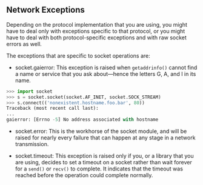 ## Network Exceptions

Depending on the protocol implementation that you are using, you might have to deal only with
exceptions specific to that protocol, or you might have to deal with both protocol-specific exceptions
and with raw socket errors as well.

The exceptions that are specific to
socket operations are:

- socket.gaierror: This exception is raised when `getaddrinfo()` cannot find a name
or service that you ask about—hence the letters G, A, and I in its name.
```python
>>> import socket
>>> s = socket.socket(socket.AF_INET, socket.SOCK_STREAM)
>>> s.connect(('nonexistent.hostname.foo.bar', 80))
Traceback (most recent call last):
...
gaierror: [Errno -5] No address associated with hostname
```



- socket.error: This is the workhorse of the socket module, and will be raised for
nearly every failure that can happen at any stage in a network transmission.



- socket.timeout: This exception is raised only if you, or a library that you are using,
decides to set a timeout on a socket rather than wait forever for a `send()` or `recv()`
to complete. It indicates that the timeout was reached before the operation could
complete normally.
